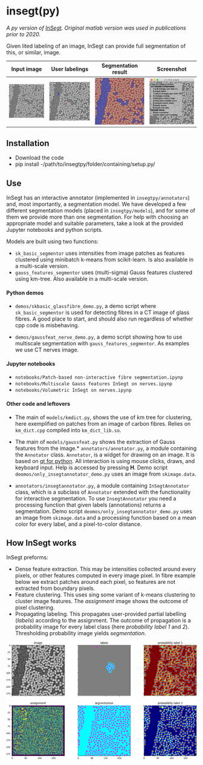 # insegt(py)

*A py version of [InSegt](https://github.com/vedranaa/InSegt). Original matlab version was used in publications prior to 2020.*

Given lited labeling of an image, InSegt can provide full segmentation of this, or similar, image.

Input image | User labelings | Segmentation result | Screenshot
:---:|:---:|:---:|:---:
<img src="screenshots/glass/gray.png" width = "200">  |  <img src="screenshots/glass/annotations_overlay.png" width = "200"> | <img src="screenshots/glass/segmentations_overlay.png" width = "200"> | <img src="screenshots/glass/screenshot.png" width = "200">


## Installation
* Download the code
* pip install -/path/to/insegtpy/folder/containing/setup.py/


## Use

InSegt has an interactive annotator (implemented in `insegtpy/annotators`) and, most importantly, a segmentation model. We have developed a few different segmentation models (placed in `insegtpy/models`), and for some of them we provide more than one segmentation. For help with choosing an appropriate model and suitable parameters, take a look at the provided Jupyter notebooks and python scripts. 

Models are built using two functions: 
- `sk_basic_segmentor` uses intensities from image patches as features clustered using minibatch k-means from scikit-learn. Is also available in a multi-scale version.
- `gauss_features_segmentor` uses (multi-sigma) Gauss features clustered using km-tree. Also available in a multi-scale version.

#### Python demos

* `demos/skbasic_glassfibre_demo.py`, a demo script where `sk_basic_segmentor` is used for detecting fibres in a CT image of glass fibres. A good place to start, and should also run regardless of whether cpp code is misbehaving. 

* `demos/gaussfeat_nerve_demo.py`, a demo script showing how to use multiscale segmentation with `gauss_features_segmentor`. As examples we use CT nerves image. 

#### Jupyter notebooks

* `notebooks/Patch-based non-interactive fibre segmentation.ipynp`
* `notebooks/Multiscale Gauss features InSegt on nerves.ipynp`
* `notebooks/Volumetric InSegt on nerves.ipynp`

#### Other code and leftovers

* The main of `models/kmdict.py`, shows the use of km tree for clustering, here exemplified on patches from an image of carbon fibres. Relies on `km_dict.cpp` compiled into `km_dict_lib.so`.

* The main of `models/gaussfeat.py` shows the extraction of Gauss features from the image.* `annotators/annotator.py`, a module containing the `Annotator` class. `Annotator`, is a widget for drawing on an image. It is based on [qt for python](https://doc.qt.io/qtforpython/). All interaction is using mouse clicks, draws, and keyboard input. Help is accessed by pressing **H**.  Demo script `deomos/only_insegtannotator_demo.py` uses an image from `skimage.data`.

* `annotators/insegtannotator.py`, a module containing `InSegtAnnotator` class, which is a subclass of `Annotator` extended with the functionality for interactive segmentation. To use `InsegtAnnotator` you need a processing function that given labels (annotations) returns a  segmentation.  Demo script `deomos/only_insegtannotator_demo.py` uses an image from `skimage.data` and a processing function based on a mean color for every label, and a pixel-to-color distance.

## How InSegt works

InSegt preforms:
- Dense feature extraction. This may be intensities collected around every pixels, or other features computed in every image pixel. In fibre example below we extract patches around each pixel, so features are not extracted from boundary pixels.
- Feature clustering. This uses sing some variant of k-means clustering to cluster image features. The *assignment* image shows the outcome of pixel clustering.
- Propagating labeling. This propagates user-provided partial labelling (*labels*) according to the assignment. The outcome of propagation is a probability image for every label class (here *probability label 1* and *2*). Thresholding probability image yields *segmentation*.

<div align="center"><img src="screenshots/demo_insegtbasic_explained.png" width = "750"></div>

